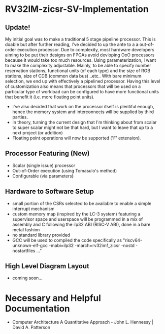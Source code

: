 # RV32IM-zicsr-SV-Implementation
## Update!
My initial goal was to make a traditional 5 stage pipeline processor. This is doable but after further reading, I've decided to up the ante to a a out-of-order execution processor. Due to complexity, most hardware
developers aiming to be put their designs on FPGAs avoid devloping OoO processors because it would take too much resources. Using parameterization, I want to make the complexity adjustable. Mainly, to be able to 
specify number reservation stations, functional units (of each type) and the size of ROB stations, size of CDB (common data bus) ..etc.. With bare minimum selection, we end up with effectively a pipelined 
processor. Having this level of customization also means that processors that will be used on a particular type of workload can be configured to have more functional units that benefit it (i.e. more
floating point units).

- I've also decided that work on the processor itself is plentiful enough, hence the memory system and interconnects will be supplied by third parties.
- In theory, turning the current design that I'm thinking about from scalar to super scalar might not be that hard, but I want to leave that up to a next project (or addition)
- Floating point operations will now be supported ('F' extension).

## Processor Featuring (New)
- Scalar (single issue) processor
- Out-of-Order execution (using Tomasulo's method)
- Configurable (via parameters)

## Hardware to Software Setup
- small portion of the CSRs selected to be available to enable a simple interrupt mechanism
- custom memory map (inspired by the LC-3 system) featuring a supervisor space and userspace will be programmed in a mix of assembly and C following the ilp32 ABI (RISC-V ABI), done in a bare metal fashion
- no standard library provided
- GCC will be used to compiled the code specifically as "riscv64-unknown-elf-gcc -mabi=ilp32 -march=rv32imf_zicsr -nostd -nostartfiles ..."

## High Level Diagram Layout
- coming soon...

# Necessary and Helpful Documentation 
- Computer Architecture A Quantitative Approach - John L. Hennessy | David A. Patterson

